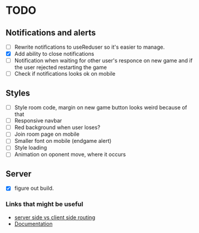 # TODO
## Notifications and alerts
- [ ] Rewrite notifications to useReduser so it's easier to manage. 
- [X] Add ability to close notifications
- [ ] Notification when waiting for other user's responce on new game and if the user rejected restarting the game 
- [ ] Check if notifications looks ok on mobile

## Styles
- [ ] Style room code, margin on new game button looks weird because of that
- [ ] Responsive navbar
- [ ] Red background when user loses?
- [ ] Join room page on mobile
- [ ] Smaller font on mobile (endgame alert)
- [ ] Style loading
- [ ] Animation on oponent move, where it occurs

## Server
- [X] figure out build.

### Links that might be useful
- [server side vs client side routing](https://stackoverflow.com/questions/27928372/react-router-urls-dont-work-when-refreshing-or-writing-manually)
- [Documentation](https://create-react-app.dev/docs/deployment/)